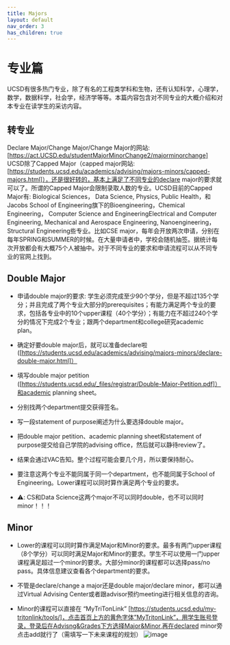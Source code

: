 ```yaml
---
title: Majors
layout: default
nav_order: 3
has_children: true
---
```



# 专业篇
UCSD有很多热门专业，除了有名的工程类学科和生物，还有认知科学，心理学，数学，数据科学，社会学，经济学等等。本篇内容包含对不同专业的大概介绍和对本专业在读学生的采访内容。
## 转专业
Declare Major/Change Major/Change Major的网站: [https://act.UCSD.edu/studentMajorMinorChange2/majorminorchange]
UCSD除了Capped Major（capped major网站: [https://students.ucsd.edu/academics/advising/majors-minors/capped-majors.html]），还是很好转的，基本上满足了不同专业的declare major的要求就可以了。所谓的Capped Major会限制录取人数的专业。UCSD目前的Capped Major有: Biological Sciences， Data Science,  Physics,  Public Health，和Jacobs School of Engineering旗下的Bioengineering，Chemical Engineering， Computer Science and EngineeringElectrical and Computer Engineering, Mechanical and Aerospace Engineering, Nanoengineering， Structural Engineering些专业。比如CSE major，每年会开放两次申请，分别在每年SPRING和SUMMER的时候。在大量申请者中，学校会随机抽签。据统计每次开放都会有大概75个人被抽中。对于不同专业的要求和申请流程可以从不同专业的官网上找到。
## Double Major
- 申请double major的要求: 学生必须完成至少90个学分，但是不超过135个学分；并且完成了两个专业大部分的prerequisites；有能力满足两个专业的要求，包括各专业中的10个upper课程（40个学分）；有能力在不超过240个学分的情况下完成2个专业；跟两个department和college研究academic plan。

- 确定好要double major后，就可以准备declare啦([https://students.ucsd.edu/academics/advising/majors-minors/declare-double-major.html]）

- 填写double major petition ([https://students.ucsd.edu/_files/registrar/Double-Major-Petition.pdf]）和academic planning sheet。

- 分别找两个department提交获得签名。

- 写一段statement of purpose阐述为什么要选择double major。

- 把double major petition、academic planning sheet和statement of purpose提交给自己学院的advising office，然后就可以静待review了。

- 结果会通过VAC告知。整个过程可能会要几个月，所以要保持耐心。

- 要注意这两个专业不能同属于同一个department，也不能同属于School of Engineering。Lower课程可以同时算作满足两个专业的要求。

- ⚠️: CS和Data Science这两个major不可以同时double，也不可以同时minor！！！
## Minor
- Lower的课程可以同时算作满足Major和Minor的要求。最多有两门upper课程（8个学分）可以同时满足Major和Minor的要求。学生不可以使用一门upper课程满足超过一个minor的要求。大部分minor的课程都可以选择pass/no pass。具体信息建议查看各个department的要求。

- 不管是declare/change a major还是double major/declare minor，都可以通过Virtual Advising Center或者跟advisor预约meeting进行相关信息的咨询。 

- Minor的课程可以直接在 “MyTriTonLink” [https://students.ucsd.edu/my-tritonlink/tools/]，点击首页上方的黄色字体”MyTritonLink”，用学生账号登录，登录后在Advisng&Grades下方选择Major&Minor,再在declared minor旁点击add就行了（需填写一下未来课程的规划）
![image](https://github.com/ucsd-cssa-official/city-to-journey/assets/130116127/fb1fd2ac-6ccf-469e-882d-234f66072930)



